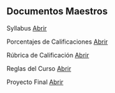 ## Documentos Maestros

Syllabus [Abrir](https://docs.google.com/document/d/18y0jhLnRhksARqafdlvigI0urKl8IOH3vDHz6e4Frd0/edit?usp=sharing)

Porcentajes de Calificaciones [Abrir](https://docs.google.com/spreadsheets/d/1GE1j8j9kJXXoITWarU1fGVPhsIl4ohACLLqf1nRriS0/edit?usp=sharing)

Rúbrica de Calificación [Abrir](https://docs.google.com/document/d/1ascRFolTpqcMxsKmLszpF-VEUTVt8FED3NIW3S-axEU/edit?usp=sharing)

Reglas del Curso [Abrir](https://docs.google.com/document/d/16OYXN969oOFyay5qp7cTA1wnm-gOnSZ2fRNEffq_8G4/edit?usp=sharing)

Proyecto Final [Abrir](https://docs.google.com/document/d/1o8NruxzE0a2byzTrYPwq9gWXIPZdfoZcAy7l1leZOrg/edit?usp=sharing)

